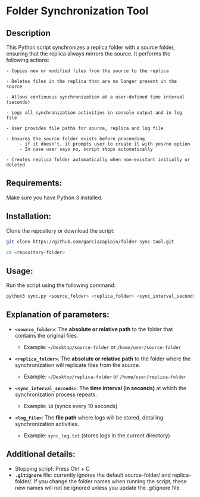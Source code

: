 # Folder Synchronization Tool

## Description

This Python script synchronizes a replica folder with a source folder, ensuring that the replica always mirrors the source. It performs the following actions:

    - Copies new or modified files from the source to the replica

    - Deletes files in the replica that are no longer present in the source

    - Allows continuous synchronization at a user-defined time interval (seconds)

    - Logs all synchronization activities in console output and in log file

    - User provides file paths for source, replica and log file

    - Ensures the source folder exists before proceeding
         - if it doesn't, it prompts user to create it with yes/no option
         - In case user says no, script stops automatically

    - Creates replica folder automatically when non-existant initially or deleted


## Requirements:

Make sure you have Python 3 installed.

## Installation:

Clone the repository or download the script:

```bash 
git clone https://github.com/garciazapiain/folder-sync-tool.git
```
```bash
cd <repository-folder>
```

## Usage:

Run the script using the following command:

```bash
python3 sync.py <source_folder> <replica_folder> <sync_interval_seconds> <log_file>
```

## Explanation of parameters:

- **`<source_folder>`**: The **absolute or relative path** to the folder that contains the original files.  
  - Example: `~/Desktop/source-folder` or `/home/user/source-folder`

- **`<replica_folder>`**: The **absolute or relative path** to the folder where the synchronization will replicate files from the source.  
  - Example: `~/Desktop/replica-folder` or `/home/user/replica-folder`

- **`<sync_interval_seconds>`**: The **time interval (in seconds)** at which the synchronization process repeats.  
  - Example: `10` (syncs every 10 seconds)

- **`<log_file>`**: The **file path** where logs will be stored, detailing synchronization activities.  
  - Example: `sync_log.txt` (stores logs in the current directory)

## Additional details:

  - Stopping script: Press Ctrl + C
  - **`.gitignore`** file: currently ignores the default source-folder/ and replica-folder/. If you change the folder names when running the script, these new names will not be ignored unless you update the .gitignore file.